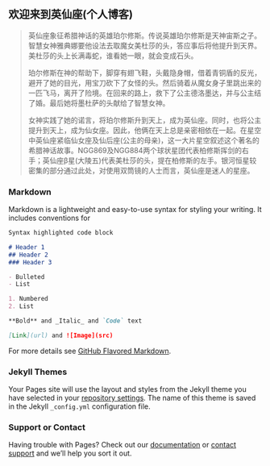 ## 欢迎来到英仙座(个人博客)
>
> 英仙座象征希腊神话的英雄珀尔修斯。传说英雄珀尔修斯是天神宙斯之子。智慧女神雅典娜要他设法去取魔女美杜莎的头，答应事后将他提升到天界。美杜莎的头上长满毒蛇，谁看她一眼，就会变成石头。
>
> 珀尔修斯在神的帮助下，脚穿有翅飞鞋，头戴隐身帽，借着青铜盾的反光，避开了她的目光，用宝刀砍下了女怪的头。然后骑着从魔女身子里跳出来的一匹飞马，离开了险境。在回来的路上，救下了公主德洛墨达，并与公主结了婚。最后她将墨杜萨的头献给了智慧女神。
>
> 女神实践了她的诺言，将珀尔修斯升到天上，成为英仙座。同时，也将公主提升到天上，成为仙女座。因此，他俩在天上总是亲密相依在一起。在星空中英仙座紧临仙女座及仙后座(公主的母亲)，这一大片星空叙述这个著名的希腊神话故事。NGG869及NGG884两个球状星团代表柏修斯挥剑的右手；英仙座β星(大陵五)代表美杜莎的头，提在柏修斯的左手。银河恒星较密集的部分通过此处，对使用双筒镜的人士而言，英仙座是迷人的星座。
>
### Markdown

Markdown is a lightweight and easy-to-use syntax for styling your writing. It includes conventions for

```markdown
Syntax highlighted code block

# Header 1
## Header 2
### Header 3

- Bulleted
- List

1. Numbered
2. List

**Bold** and _Italic_ and `Code` text

[Link](url) and ![Image](src)
```

For more details see [GitHub Flavored Markdown](https://guides.github.com/features/mastering-markdown/).

### Jekyll Themes

Your Pages site will use the layout and styles from the Jekyll theme you have selected in your [repository settings](https://github.com/yingxianzuo/yingxianzuo.github.io/settings). The name of this theme is saved in the Jekyll `_config.yml` configuration file.

### Support or Contact

Having trouble with Pages? Check out our [documentation](https://help.github.com/categories/github-pages-basics/) or [contact support](https://github.com/contact) and we’ll help you sort it out.
